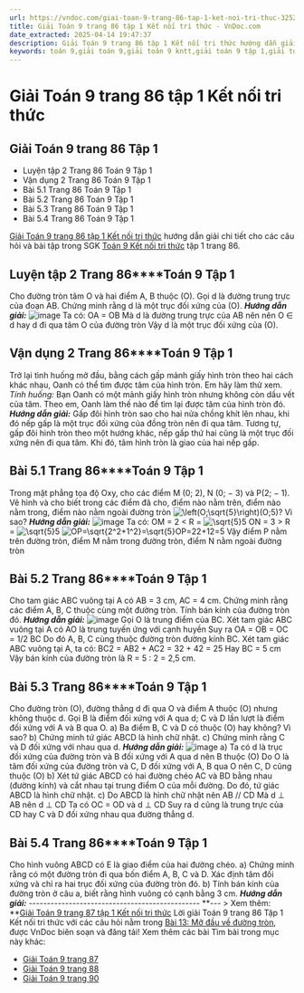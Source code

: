 ```yaml
---
url: https://vndoc.com/giai-toan-9-trang-86-tap-1-ket-noi-tri-thuc-325231
title: Giải Toán 9 trang 86 tập 1 Kết nối tri thức - VnDoc.com
date_extracted: 2025-04-14 19:47:37
description: Giải Toán 9 trang 86 tập 1 Kết nối tri thức hướng dẫn giải chi tiết các câu hỏi và bài tập trong SGK Toán 9 Kết nối tri thức tập 1.
keywords: toán 9,giải toán 9,giải toán 9 kntt,giải toán 9 tập 1,giải toán 9 kết nối tri thức,toán 9 kết nối tri thức tập 1,Toán 9 Kết nối tri thức Bài 13,giải Toán 9 Kết nối tri thức Bài 13,Bài 13 Mở đầu về đường tròn,toán 9 kết nối tri thức tập 1 trang 83,toán 9 kết nối tri thức tập 1 trang 84,toán 9 kết nối tri thức tập 1 trang 85,toán 9 kết nối tri thức tập 1 trang 86,toán 9 trang 86,giải toán 9 trang 86,toán 9 trang 86 kết nối,giải toán 9 trang 86 kết nối
---
```


# Giải Toán 9 trang 86 tập 1 Kết nối tri thức
## Giải Toán 9 trang 86 Tập 1
  * Luyện tập 2 Trang 86 Toán 9 Tập 1
  * Vận dụng 2 Trang 86 Toán 9 Tập 1
  * Bài 5.1 Trang 86 Toán 9 Tập 1
  * Bài 5.2 Trang 86 Toán 9 Tập 1
  * Bài 5.3 Trang 86 Toán 9 Tập 1
  * Bài 5.4 Trang 86 Toán 9 Tập 1

[Giải Toán 9 trang 86 tập 1 Kết nối tri thức](<https://vndoc.com/giai-toan-9-trang-86-tap-1-ket-noi-tri-thuc-325231>) hướng dẫn giải chi tiết cho các câu hỏi và bài tập trong SGK [Toán 9 Kết nối tri thức](<https://vndoc.com/toan-9-ket-noi-tri-thuc>) tập 1 trang 86.
## **Luyện tập 2 Trang 86****Toán 9 Tập 1**
Cho đường tròn tâm O và hai điểm A, B thuộc \(O\). Gọi d là đường trung trực của đoạn AB. Chứng minh rằng d là một trục đối xứng của \(O\).
_**Hướng dẫn giải:**_
![image](https://i.vdoc.vn/data/image/2024/07/29/638578405124878457.png)
Ta có: OA = OB
Mà d là đường trung trực của AB nên nên O ∈ d hay d đi qua tâm O của đường tròn
Vậy d là một trục đối xứng của \(O\).
## **Vận dụng 2 Trang 86****Toán 9 Tập 1**
Trở lại tình huống mở đầu, bằng cách gấp mảnh giấy hình tròn theo hai cách khác nhau, Oanh có thể tìm được tâm của hình tròn. Em hãy làm thử xem.
_Tính huống:_ Bạn Oanh có một mảnh giấy hình tròn nhưng không còn dấu vết của tâm. Theo em, Oanh làm thế nào để tìm lại được tâm của hình tròn đó.
_**Hướng dẫn giải:**_
Gấp đôi hình tròn sao cho hai nửa chồng khít lên nhau, khi đó nếp gấp là một trục đối xứng của đồng tròn nên đi qua tâm.
Tương tự, gấp đôi hình tròn theo một hướng khác, nếp gấp thứ hai cũng là một trục đối xứng nên đi qua tâm.
Khi đó, tâm hình tròn là giao của hai nếp gấp.
## **Bài 5.1 Trang 86****Toán 9 Tập 1**
Trong mặt phẳng tọa độ Oxy, cho các điểm M \(0; 2\), N \(0; − 3\) và P\(2; − 1\). Vẽ hình và cho biết trong các điểm đã cho, điểm nào nằm trên, điểm nào nằm trong, điểm nào nằm ngoài đường tròn ![\\left\(O;\\sqrt{5}\\right\)](https://i.vdoc.vn/data/image/blank.png)\(O;5\)? Vì sao?
_**Hướng dẫn giải:**_
![image](https://i.vdoc.vn/data/image/2024/07/29/638578405124096692.png)
Ta có: OM = 2 < R = ![\\sqrt{5}](https://i.vdoc.vn/data/image/blank.png)5
ON = 3 > R = ![\\sqrt{5}](https://i.vdoc.vn/data/image/blank.png)5
![OP=\\sqrt{2^2+1^2}=\\sqrt{5}](https://i.vdoc.vn/data/image/blank.png)OP=22+12=5
Vậy điểm P nằm trên đường tròn, điểm M nằm trong đường tròn, điểm N nằm ngoài đường tròn
## **Bài 5.2 Trang 86****Toán 9 Tập 1**
Cho tam giác ABC vuông tại A có AB = 3 cm, AC = 4 cm. Chứng minh rằng các điểm A, B, C thuộc cùng một đường tròn. Tính bán kính của đường tròn đó.
_**Hướng dẫn giải:**_
![image](https://i.vdoc.vn/data/image/2024/07/29/638578405123159265.png)
Gọi O là trung điểm của BC.
Xét tam giác ABC vuông tại A có AO là trung tuyến ứng với cạnh huyền
Suy ra OA = OB = OC = 1/2 BC
Do đó A, B, C cùng thuộc đường tròn đường kính BC.
Xét tam giác ABC vuông tại A, ta có:
BC2 = AB2 \+ AC2 = 32 \+ 42 = 25
Hay BC = 5 cm
Vậy bán kính của đường tròn là R = 5 : 2 = 2,5 cm.
## **Bài 5.3 Trang 86****Toán 9 Tập 1**
Cho đường tròn \(O\), đường thẳng d đi qua O và điểm A thuộc \(O\) nhưng không thuộc d. Gọi B là điểm đối xứng với A qua d; C và D lần lượt là điểm đối xứng với A và B qua O.
a\) Ba điểm B, C và D có thuộc \(O\) hay không? Vì sao?
b\) Chứng minh tứ giác ABCD là hình chữ nhật.
c\) Chứng minh rằng C và D đối xứng với nhau qua d.
_**Hướng dẫn giải:**_
![image](https://i.vdoc.vn/data/image/2024/07/29/638578405120659988.png)
a\) Ta có d là trục đối xứng của đường tròn và B đối xứng với A qua d nên B thuộc \(O\)
Do O là tâm đối xứng của đường tròn và C, D đối xứng với A, B qua O nên C, D cũng thuộc \(O\)
b\) Xét tứ giác ABCD có hai đường chéo AC và BD bằng nhau \(đường kính\) và cắt nhau tại trung điểm O của mỗi đường.
Do đó, tứ giác ABCD là hình chữ nhật.
c\) Do ABCD là hình chữ nhật nên AB // CD
Mà d ⊥ AB nên d ⊥ CD
Ta có OC = OD và d ⊥ CD
Suy ra d cũng là trung trực của CD hay C và D đối xứng nhau qua đường thẳng d.
## **Bài 5.4 Trang 86****Toán 9 Tập 1**
Cho hình vuông ABCD có E là giao điểm của hai đường chéo.
a\) Chứng minh rằng có một đường tròn đi qua bốn điểm A, B, C và D. Xác định tâm đối xứng và chỉ ra hai trục đối xứng của đường tròn đó.
b\) Tính bán kính của đường tròn ở câu a, biết rằng hình vuông có cạnh bằng 3 cm.
_**Hướng dẫn giải:**_
\-----------------------------------------------
**\--- > Xem thêm: **[Giải Toán 9 trang 87 tập 1 Kết nối tri thức](<https://vndoc.com/giai-toan-9-trang-87-tap-1-ket-noi-tri-thuc-325245>)
Lời giải Toán 9 trang 86 Tập 1 Kết nối tri thức với các câu hỏi nằm trong [Bài 13: Mở đầu về đường tròn](<https://vndoc.com/toan-9-ket-noi-tri-thuc-bai-13-mo-dau-ve-duong-tron-320982>), được VnDoc biên soạn và đăng tải\!
Xem thêm các bài Tìm bài trong mục này khác:
  * [Giải Toán 9 trang 87](</giai-toan-9-trang-87-tap-1-ket-noi-tri-thuc-325245>)
  * [Giải Toán 9 trang 88](</giai-toan-9-trang-88-tap-1-ket-noi-tri-thuc-325249>)
  * [Giải Toán 9 trang 90](</giai-toan-9-trang-90-tap-1-ket-noi-tri-thuc-325264>)

